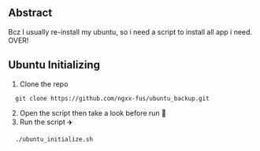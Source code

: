 ## Abstract
Bcz I usually re-install my ubuntu, so i need a script to install all app i need. OVER!
## Ubuntu Initializing
1. Clone the repo
```
  git clone https://github.com/ngxx-fus/ubuntu_backup.git
```
2. Open the script then take a look before run 🖕
3. Run the script ✈️
```
  ./ubuntu_initialize.sh
```
